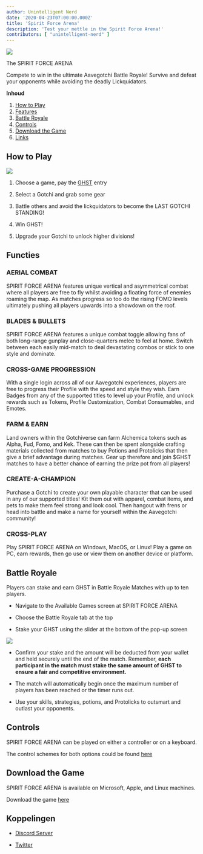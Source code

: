 ```yaml
---
author: Unintelligent Nerd
date: '2020-04-23T07:00:00.000Z'
title: 'Spirit Force Arena'
description: 'Test your mettle in the Spirit Force Arena!'
contributors: [ "unintelligent-nerd" ]
---
```


<div class="headerImageContainer">
<img class="headerImage" src="/spirit-force-arena/spirit-force-arena.jpg">
<p class="headerImageText">The SPIRIT FORCE ARENA</p>
</div>

Compete to win in the ultimate Aavegotchi Battle Royale! Survive and defeat your opponents while avoiding the deadly Lickquidators.

<div class="contentsBox">

**Inhoud**

<ol>
<li><a href=#how-to-play>How to Play</a></li>
<li><a href=#features>Features</a></li>
<li><a href=#battle-royale>Battle Royale</a></li>
<li><a href=#controls>Controls</a></li>
<li><a href=#download-the-game>Download the Game</a></li>
<li><a href=#links>Links</a></li>
</ol>

</div>

## How to Play

<img class="bodyImage" src="/spirit-force-arena/sfa-how-to-play.png">

1. Choose a game, pay the [GHST](/ghst) entry

2. Select a Gotchi and grab some gear

3. Battle others and avoid the lickquidators to become the LAST GOTCHI STANDING!

4. Win GHST!

5. Upgrade your Gotchi to unlock higher divisions!

## Functies

### AERIAL COMBAT

SPIRIT FORCE ARENA features unique vertical and asymmetrical combat where all players are free to fly whilst avoiding a floating force of enemies roaming the map. As matches progress so too do the rising FOMO levels ultimately pushing all players upwards into a showdown on the roof.

### BLADES & BULLETS

SPIRIT FORCE ARENA features a unique combat toggle allowing fans of both long-range gunplay and close-quarters melee to feel at home. Switch between each easily mid-match to deal devastating combos or stick to one style and dominate.

### CROSS-GAME PROGRESSION

With a single login across all of our Aavegotchi experiences, players are free to progress their Profile with the speed and style they wish. Earn Badges from any of the supported titles to level up your Profile, and unlock rewards such as Tokens, Profile Customization, Combat Consumables, and Emotes.

### FARM & EARN

Land owners within the Gotchiverse can farm Alchemica tokens such as Alpha, Fud, Fomo, and Kek. These can then be spent alongside crafting materials collected from matches to buy Potions and Protolicks that then give a brief advantage during matches. Gear up therefore and join $GHST matches to have a better chance of earning the prize pot from all players!

### CREATE-A-CHAMPION

Purchase a Gotchi to create your own playable character that can be used in any of our supported titles! Kit them out with apparel, combat items, and pets to make them feel strong and look cool. Then hangout with frens or head into battle and make a name for yourself within the Aavegotchi community!

### CROSS-PLAY

Play SPIRIT FORCE ARENA on Windows, MacOS, or Linux! Play a game on PC, earn rewards, then go use or view them on another device or platform.

## Battle Royale

Players can stake and earn GHST in Battle Royale Matches with up to ten players.

- Navigate to the Available Games screen at SPIRIT FORCE ARENA

- Choose the Battle Royale tab at the top

- Stake your GHST using the slider at the bottom of the pop-up screen

<img class="bodyImage" src="/spirit-force-arena/sfa-ghst-staking.png">

- Confirm your stake and the amount will be deducted from your wallet and held securely until the end of the match. Remember, **each participant in the match must stake the same amount of GHST to ensure a fair and competitive environment.**

- The match will automatically begin once the maximum number of players has been reached or the timer runs out.

- Use your skills, strategies, potions, and Protolicks to outsmart and outlast your opponents.

## Controls

SPIRIT FORCE ARENA can be played on either a controller or on a keyboard.

The control schemes for both options could be found [here](https://dapp.aavegotchi.com/games/spirit-force-arena)

## Download the Game

SPIRIT FORCE ARENA is available on Microsoft, Apple, and Linux machines.

Download the game [here](https://dapp.aavegotchi.com/games/spirit-force-arena)

## Koppelingen

- [Discord Server](https://discord.com/invite/ef8rkZm5Zp)

- [Twitter](https://twitter.com/spiritforcegg)